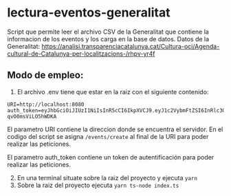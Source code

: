 # lectura-eventos-generalitat
Script que permite leer el archivo CSV de la Generalitat que contiene la informacion de los eventos y los carga en la base de datos.
Datos de la Generalitat: https://analisi.transparenciacatalunya.cat/Cultura-oci/Agenda-cultural-de-Catalunya-per-localitzacions-/rhpv-yr4f


## Modo de empleo:
1. El archivo .env tiene que estar en la raiz con el siguiente contenido:
```
URI=http://localhost:8080
auth_token=eyJhbGciOiJIUzI1NiIsInR5cCI6IkpXVCJ9.eyJ1c2VybmFtZSI6InRlc3QtdXNlcm5hbWUiLCJpYXQiOjE2ODM3Mzc2NTl9.B7FUW3k2UoANqw6ocTW8m_vc75-qvO0msViLO5hWDKA
```
El parametro URI contiene la direccion donde se encuentra el servidor. En el codigo del script se asigna `/events/create` al final de la URI para poder realizar las peticiones.

El parametro auth_token contiene un token de autentificación para poder realizar las peticiones.

2. En una terminal situate sobre la raiz del proyecto y ejecuta `yarn`
3. Sobre la raiz del proyecto ejecuta `yarn ts-node index.ts`
